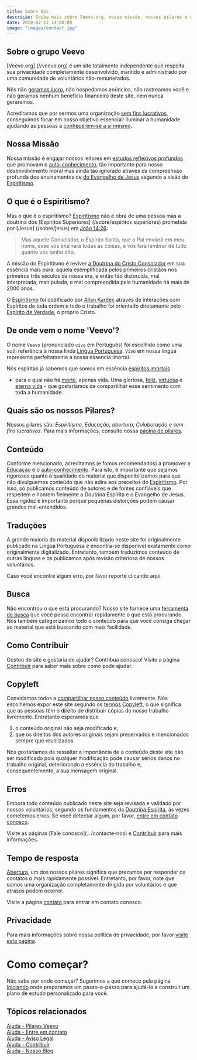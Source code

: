 ```yaml
---
title: Sobre Nós
descrição: Saiba mais sobre Veevo.org, nossa missão, nossos pilares e o que esperamos realizar.
date: 2019-02-13 14:00:00
image: "images/contact.jpg"
---
```


## Sobre o grupo Veevo
[Veevo.org] (//veevo.org) é um site totalmente independente que respeita sua
privacidade completamente desenvolvido, mantido e administrado por uma
comunidade de voluntários não-remunerados. 

Nós não [geramos lucro](/ajuda/pilares/#no-lucro), não hospedamos anúncios, não
rastreamos você e não geramos nenhum benefício financeiro deste site, nem nunca
geraremos.

Acreditamos que por sermos uma organização [sem fins
lucrativos](/ajuda/pilares/#sem-fins-lucrativos), conseguimos focar em nosso
objetivo essencial: iluminar a humanidade ajudando as pessoas a 
[conhecerem-se a si mesmo](/sobre/know-self).

## Nossa Missão
Nossa missão é engajar nossos leitores em [estudos reflexivos
profundos](/sobre/estudo-reflexivo) que promovam o [auto-conhecimento](/sobre/auto-conhecimento), 
tão importante para nosso desenvolvimento moral mas ainda tão ignorado através 
da compreensão profunda dos ensinamentos de 
[do Evangelho de Jesus](/evangelho) segundo a visão do [Espiritismo](/espiritismo).

## O que é o Espiritismo?
Mas o que é o espiritismo? [Espiritismo](/espiritismo) não é obra de uma pessoa
mas a doutrina dos [Espíritos Superiores] (/sobre/espíritos superiores)
prometida por [Jesus] (/sobre/jesus) em [João 14:26](/evangelho/jo/14:26):

> Mas aquele Consolador, o Espírito Santo, que o Pai enviará em meu nome, esse
vos ensinará todas as coisas, e vos fará lembrar de tudo quanto vos tenho dito.

A missão do Espiritismo é reviver [a Doutrina do Cristo Consolador](/evangelho)
em sua essência mais pura: aquela exemplificada pelos primeiros cristãos
nos primeiros três séculos da nossa era, e então tão distorcida, mal
interpretada, manipulada, e mal compreendida pela humanidade há mais de 2000 anos.

O [Espiritismo](/espiritismo) foi codificado por [Allan
Kardec](/bio/allan-kardec) através de interações com Espíritos de toda ordem e 
todo o trabalho foi orientado diretamente pelo [Espírito de Verdade](/sobre/espírito-da-verdade), 
o próprio Cristo.

## De onde vem o nome 'Veevo'?
O nome `Veevo` (pronunciado `vivo` em Português) foi escolhido como uma sutil
referência à nossa linda [Língua Portuguesa](https://pt.wikipedia.org/wiki/L%C3%ADngua_portuguesa).
`Vivo` em nossa lingua representa perfeitamente a nossa essencia imortal.

Nós espíritas já sabemos que somos em essência [espíritos imortais](/sobre/espirito-imoirtal) 
- para o qual não há [morte](/sobre/morte), apenas vida. Uma gloriosa, 
[feliz](/sobre/felicidade), [virtuosa](/virtudes) e [eterna vida](/sobre/vida-eterna) - 
que gostaríamos de compartilhar esse sentimento com toda a humanidade.

## Quais são os nossos Pilares?
Nossos pilares são: _Espiritismo, Educação, abertura, Colaboração e sem fins
lucrativos_. Para mais informações, consulte nossa [página de
pilares](/ajuda/pilares).

## Conteúdo
Conforme mencionado, acreditamos (e fomos recomendados) a promover a [Educação](/pilares/educação)
e o [auto-conhecimento](/sobre/auto-conhecimento). Para isto, é importante que
sejamos rigorosos quanto à qualidade do material que disponibilizamos para que
não divulguemos conteúdo que não adira aos preceitos do
[Espiritismo](/espiritismo).
Por isso, só publicamos conteúdo de autores e de fontes confiáveis que respeitem e
honrem fielmente a Doutrina Espírita e o Evangelho de Jesus. Essa rigidez é
importante porque pequenas distorções podem causar grandes mal-entendidos.

## Traduções
A grande maioria do material disponibilizado neste site foi originalmente
publicado na Língua Portuguesa e encontra-se disponível exatamente como
originalmente digitalizado. Entretanto, também traduzimos conteúdo de outras
línguas e os publicamos após revisão criteriosa de nossos voluntários. 

Caso você encontre algum erro, por favor reporte clicando aqui.

## Busca
Não encontrou o que está procurando? Nosso site fornece uma [ferramenta de
busca](/pesquisa) que você possa encontrar rapidamente o que está procurando.
Nós também categorizamos todo o conteúdo para que você consiga chegar ao
material que está buscando com mais facilidade.

## Como Contribuir
Gostou do site e gostaria de ajudar? Contribua conosco! Visite a página 
[Contribuir](/contribuir) para saber mais sobre como pode ajudar.

## Copyleft 
Convidamos todos a [compartilhar nosso conteúdo](/contribuir/compartilhar)
livremente. Nós escolhemos expor este site segundo os [termos
Copyleft](https://en.wikipedia.org/wiki/Copyleft), o que significa que as
pessoas têm o direito de distribuir cópias do nosso trabalho livremente.
Entretanto esperamos que 
1. o conteúdo original não seja modificado e;
2. que os direitos dos autores originais sejam preservados e mencionados sempre
   que reutilizados.

Nós gostaríamos de ressaltar a importância de o conteúdo deste site não ser
modificado pois qualquer modificação pode causar sérios danos no trabalho original,
deteriorando a essência do trabalho e, consequentemente, a sua mensagem
original.

## Erros
Embora todo conteúdo publicado neste site seja revisado e validado por nossos
voluntários, segundo os fundamentos da [Doutrina Espírita](/espiritismo), às vezes
cometemos erros. Se você detectar algum, por favor, [entre em contato conosco](/contato).

Visite as páginas [Fale conosco](.. /contacte-nos) e [Contribuir](/contribuir)
para mais informações.

## Tempo de resposta
[Abertura](/help/pillars/#openness), um dos nossos pilares significa que
prezamos por responder os contatos o mais rapidamente possível. Entretanto,
por favor, note que somos uma organização completamente dirigida por voluntários e 
que atrasos podem ocorrer.

Visite a página [contato](/contato) para entrar em contato conosco.

## Privacidade
Para mais informações sobre nossa política de privacidade, por favor [visite
esta página](../privacidade).


# Como começar?
Não sabe por onde começar? Sugerimos a que comece pela página
[Iniciando](/iniciando) onde preparamos um passo-a-passo para ajudá-lo a
construir um plano de estudo personalizado para você.


## Tópicos relacionados
[Ajuda - Pilares Veevo](/ajuda/pilares)  
[Ajuda - Entre em contato](/contato)  
[Ajuda - Aviso Legal](/ajuda/aviso-legal)  
[Ajuda - Contribuir](/contribuir)  
[Ajuda - Nosso Blog](//blog.veevo.org)


